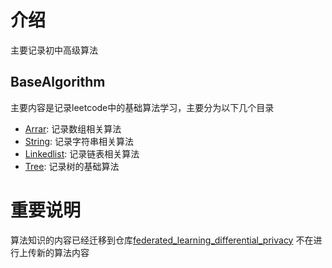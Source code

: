 # 介绍
主要记录初中高级算法

## BaseAlgorithm
主要内容是记录leetcode中的基础算法学习，主要分为以下几个目录  
- [Arrar](./BaseAlgorithm/Array): 记录数组相关算法 
- [String](./BaseAlgorithm/String): 记录字符串相关算法 
- [Linkedlist](./BaseAlgorithm/String): 记录链表相关算法 
- [Tree](./BaseAlgorithm/Tree): 记录树的基础算法


# 重要说明
算法知识的内容已经迁移到仓库[federated_learning_differential_privacy](https://github.com/NigeloYang/federated_learning_differential_privacy) 不在进行上传新的算法内容